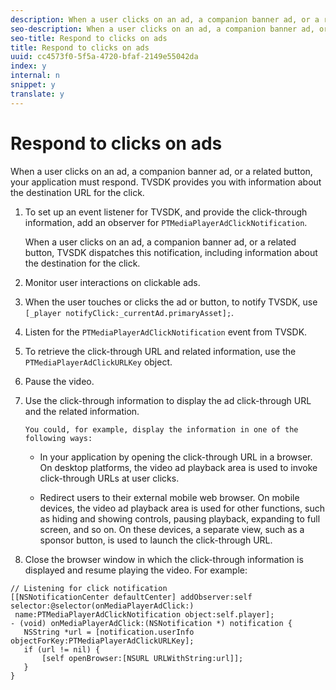 ```yaml
---
description: When a user clicks on an ad, a companion banner ad, or a related button, your application must respond. TVSDK provides you with information about the destination URL for the click.
seo-description: When a user clicks on an ad, a companion banner ad, or a related button, your application must respond. TVSDK provides you with information about the destination URL for the click.
seo-title: Respond to clicks on ads
title: Respond to clicks on ads
uuid: cc4573f0-5f5a-4720-bfaf-2149e55042da
index: y
internal: n
snippet: y
translate: y
---
```


# Respond to clicks on ads

When a user clicks on an ad, a companion banner ad, or a related button, your application must respond. TVSDK provides you with information about the destination URL for the click.


1. To set up an event listener for TVSDK, and provide the click-through information, add an observer for `PTMediaPlayerAdClickNotification`.

   When a user clicks on an ad, a companion banner ad, or a related button, TVSDK dispatches this notification, including information about the destination for the click.
1. Monitor user interactions on clickable ads.
1. When the user touches or clicks the ad or button, to notify TVSDK, use `[_player notifyClick:_currentAd.primaryAsset];`.
1. Listen for the `PTMediaPlayerAdClickNotification` event from TVSDK.
1. To retrieve the click-through URL and related information, use the `PTMediaPlayerAdClickURLKey` object.
1. Pause the video.
1. Use the click-through information to display the ad click-through URL and the related information.

       You could, for example, display the information in one of the following ways:    
    * In your application by opening the click-through URL in a browser. On desktop platforms, the video ad playback area is used to invoke click-through URLs at user clicks. 
    
    * Redirect users to their external mobile web browser. On mobile devices, the video ad playback area is used for other functions, such as hiding and showing controls, pausing playback, expanding to full screen, and so on. On these devices, a separate view, such as a sponsor button, is used to launch the click-through URL. 
    
    
    
    
1. Close the browser window in which the click-through information is displayed and resume playing the video.
For example: 
```
// Listening for click notification  
[[NSNotificationCenter defaultCenter] addObserver:self selector:@selector(onMediaPlayerAdClick:)  
 name:PTMediaPlayerAdClickNotification object:self.player]; 
- (void) onMediaPlayerAdClick:(NSNotification *) notification { 
   NSString *url = [notification.userInfo objectForKey:PTMediaPlayerAdClickURLKey];  
   if (url != nil) { 
       [self openBrowser:[NSURL URLWithString:url]]; 
   } 
} 

```

